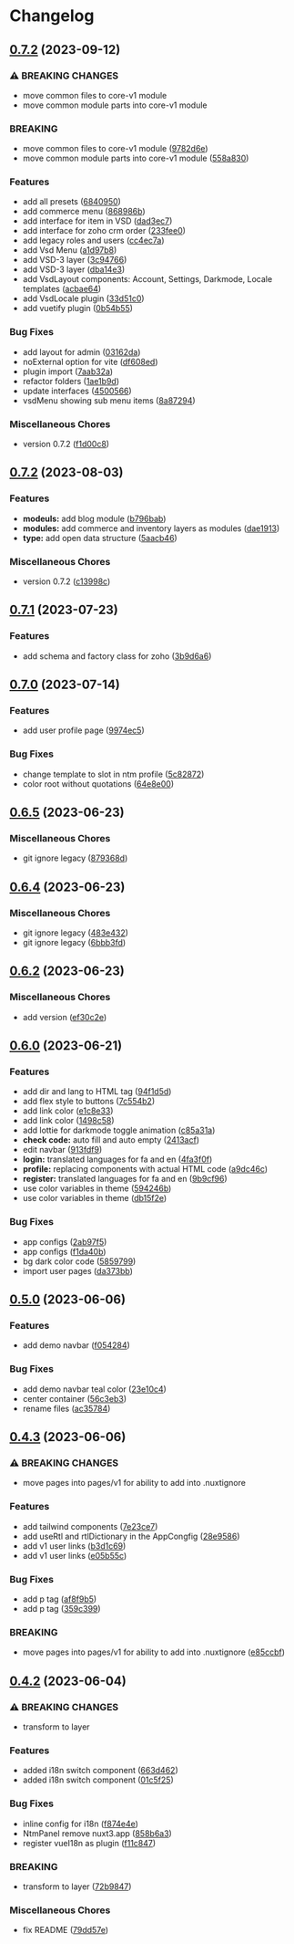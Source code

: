 # Changelog

## [0.7.2](https://github.com/savyjs/digimarket-nuxt-layer/compare/v0.7.2...v0.7.2) (2023-09-12)


### ⚠ BREAKING CHANGES

* move common files to core-v1 module
* move common module parts into core-v1 module

### BREAKING

* move common files to core-v1 module ([9782d6e](https://github.com/savyjs/digimarket-nuxt-layer/commit/9782d6e557817a9d2ae8501290e664099f49dc6d))
* move common module parts into core-v1 module ([558a830](https://github.com/savyjs/digimarket-nuxt-layer/commit/558a8307dfed2ac34236f3bf5ca5f85272e84ea8))


### Features

* add all presets ([6840950](https://github.com/savyjs/digimarket-nuxt-layer/commit/6840950955dda09bbb2fe7768c3d2296fc82ca70))
* add commerce menu ([868986b](https://github.com/savyjs/digimarket-nuxt-layer/commit/868986b1c9f8158cf764bd855027ec814acbb1f4))
* add interface for item in VSD ([dad3ec7](https://github.com/savyjs/digimarket-nuxt-layer/commit/dad3ec733a04fe3c6df5c4ab182784217cc2df79))
* add interface for zoho crm order ([233fee0](https://github.com/savyjs/digimarket-nuxt-layer/commit/233fee0c62792bfb4042049f24d67881c0b1fac4))
* add legacy roles and users ([cc4ec7a](https://github.com/savyjs/digimarket-nuxt-layer/commit/cc4ec7a6eca8c48a4dd3334f772ec5b9f32ab5a1))
* add Vsd Menu ([a1d97b8](https://github.com/savyjs/digimarket-nuxt-layer/commit/a1d97b8201e646d19276138442159753dd8c34b9))
* add VSD-3 layer ([3c94766](https://github.com/savyjs/digimarket-nuxt-layer/commit/3c9476629e45c20a8263b9e8e909b7c2c5c46688))
* add VSD-3 layer ([dba14e3](https://github.com/savyjs/digimarket-nuxt-layer/commit/dba14e3db2239d6a8ea9c516784d83a68e73588f))
* add VsdLayout components: Account, Settings, Darkmode, Locale templates ([acbae64](https://github.com/savyjs/digimarket-nuxt-layer/commit/acbae64e5b912c75f194845693bfeb256f4a15db))
* add VsdLocale plugin ([33d51c0](https://github.com/savyjs/digimarket-nuxt-layer/commit/33d51c031e8286bdfe0dc8da26a16a48450256e3))
* add vuetify plugin ([0b54b55](https://github.com/savyjs/digimarket-nuxt-layer/commit/0b54b55dd5ca6d8072c1f24537e4d81da9e307ef))


### Bug Fixes

* add layout for admin ([03162da](https://github.com/savyjs/digimarket-nuxt-layer/commit/03162da3d08d2222e1ec3139ddfbe856e7222554))
* noExternal option for vite ([df608ed](https://github.com/savyjs/digimarket-nuxt-layer/commit/df608ed8600de9d647a5ea7fecc9e84d7bde7e56))
* plugin import ([7aab32a](https://github.com/savyjs/digimarket-nuxt-layer/commit/7aab32a310d397a16dbb95d4be9aee5b0c5fadcd))
* refactor folders ([1ae1b9d](https://github.com/savyjs/digimarket-nuxt-layer/commit/1ae1b9dfe3280fc390b9adba6d2e48e3bb9deba7))
* update interfaces ([4500566](https://github.com/savyjs/digimarket-nuxt-layer/commit/45005664a32f82fc65085f30c0652903acb391dc))
* vsdMenu showing sub menu items ([8a87294](https://github.com/savyjs/digimarket-nuxt-layer/commit/8a872948a90b5658f4b0a382d90ce863dfd34898))


### Miscellaneous Chores

* version 0.7.2 ([f1d00c8](https://github.com/savyjs/digimarket-nuxt-layer/commit/f1d00c8bc0254766a0ed98cbf0f2b86d7df9255f))

## [0.7.2](https://github.com/savyjs/digimarket-nuxt-layer/compare/v0.7.1...v0.7.2) (2023-08-03)


### Features

* **modeuls:** add blog module ([b796bab](https://github.com/savyjs/digimarket-nuxt-layer/commit/b796babb45d08c67471152b24226868516482374))
* **modules:** add commerce and inventory layers as modules ([dae1913](https://github.com/savyjs/digimarket-nuxt-layer/commit/dae19133416f80e38c9763bf5a807e543e07d100))
* **type:** add open data structure ([5aacb46](https://github.com/savyjs/digimarket-nuxt-layer/commit/5aacb46064db8819601b3afcce29dddc60742a73))


### Miscellaneous Chores

* version 0.7.2 ([c13998c](https://github.com/savyjs/digimarket-nuxt-layer/commit/c13998cfdc40f347f3a3eb9c6a0c4359def385c3))

## [0.7.1](https://github.com/savyjs/digimarket-nuxt-layer/compare/v0.7.0...v0.7.1) (2023-07-23)


### Features

* add schema and factory class for zoho ([3b9d6a6](https://github.com/savyjs/digimarket-nuxt-layer/commit/3b9d6a61dca4f1af6e2960b3a6347508b2465b55))

## [0.7.0](https://github.com/savyjs/digimarket-nuxt-layer/compare/v0.6.5...v0.7.0) (2023-07-14)


### Features

* add user profile page ([9974ec5](https://github.com/savyjs/digimarket-nuxt-layer/commit/9974ec5a277ad98d5c95b98296845e324e4d2464))


### Bug Fixes

* change template to slot in ntm profile ([5c82872](https://github.com/savyjs/digimarket-nuxt-layer/commit/5c828722aef7a4b22d9d591ce6cc6e68f21b12ff))
* color root without quotations ([64e8e00](https://github.com/savyjs/digimarket-nuxt-layer/commit/64e8e00d9781a9620928bfa1a8844839b6e4a8e0))

## [0.6.5](https://github.com/savyjs/digimarket-nuxt-layer/compare/v0.6.4...v0.6.5) (2023-06-23)


### Miscellaneous Chores

* git ignore legacy ([879368d](https://github.com/savyjs/digimarket-nuxt-layer/commit/879368de56f0bdf9357cf9c591fbde8ba5df254f))

## [0.6.4](https://github.com/savyjs/digimarket-nuxt-layer/compare/v0.6.2...v0.6.4) (2023-06-23)


### Miscellaneous Chores

* git ignore legacy ([483e432](https://github.com/savyjs/digimarket-nuxt-layer/commit/483e432c617f342bca80a5ecf1c922c99109a0fa))
* git ignore legacy ([6bbb3fd](https://github.com/savyjs/digimarket-nuxt-layer/commit/6bbb3fd8b7c423e6df30432d370205e99081418e))

## [0.6.2](https://github.com/savyjs/digimarket-nuxt-layer/compare/v0.6.0...v0.6.2) (2023-06-23)


### Miscellaneous Chores

* add version ([ef30c2e](https://github.com/savyjs/digimarket-nuxt-layer/commit/ef30c2e2e79323b09b39031b7c4e89d4a31ccc5c))

## [0.6.0](https://github.com/savyjs/digimarket-nuxt-layer/compare/v0.5.0...v0.6.0) (2023-06-21)


### Features

* add dir and lang to HTML tag ([94f1d5d](https://github.com/savyjs/digimarket-nuxt-layer/commit/94f1d5dd0a56cb87f7bab0ee5ff8b57cc9599641))
* add flex style to buttons ([7c554b2](https://github.com/savyjs/digimarket-nuxt-layer/commit/7c554b2970d3dd5429d6e3709082c3a30ff7231c))
* add link color ([e1c8e33](https://github.com/savyjs/digimarket-nuxt-layer/commit/e1c8e33280d47138dcec2e55e6439c281ca46d44))
* add link color ([1498c58](https://github.com/savyjs/digimarket-nuxt-layer/commit/1498c58a2a2e551e39f8f751f69d970958a7d252))
* add lottie for darkmode toggle animation ([c85a31a](https://github.com/savyjs/digimarket-nuxt-layer/commit/c85a31a67a30fb50572f4b52c77b8b080555b724))
* **check code:** auto fill and auto empty ([2413acf](https://github.com/savyjs/digimarket-nuxt-layer/commit/2413acf31b54fb029348cbc4c5b5f27e70f1cc68))
* edit navbar ([913fdf9](https://github.com/savyjs/digimarket-nuxt-layer/commit/913fdf9c5ccf37f5defabb95a10ee7261795a9d7))
* **login:** translated languages for fa and en ([4fa3f0f](https://github.com/savyjs/digimarket-nuxt-layer/commit/4fa3f0fa0295da2122531a05fce31d48e549bd91))
* **profile:** replacing components with actual HTML code ([a9dc46c](https://github.com/savyjs/digimarket-nuxt-layer/commit/a9dc46cb2ae0299cbdd5ab75260702d4294f34e0))
* **register:** translated languages for fa and en ([9b9cf96](https://github.com/savyjs/digimarket-nuxt-layer/commit/9b9cf964271669e4813ebd2f046eaf61dbc0987e))
* use color variables  in theme ([594246b](https://github.com/savyjs/digimarket-nuxt-layer/commit/594246b07ca174b08164ab033f2c59bc21167da7))
* use color variables  in theme ([db15f2e](https://github.com/savyjs/digimarket-nuxt-layer/commit/db15f2eb00f2c9b3a8792cab04c52b93becb71a7))


### Bug Fixes

* app configs ([2ab97f5](https://github.com/savyjs/digimarket-nuxt-layer/commit/2ab97f57a7a64c80ef8e5dda475237cf32f81d8a))
* app configs ([f1da40b](https://github.com/savyjs/digimarket-nuxt-layer/commit/f1da40b0d34e63ed299959951148fd9a1d89559b))
* bg dark color code ([5859799](https://github.com/savyjs/digimarket-nuxt-layer/commit/5859799be7cfefd52a6eb558958735d435914b85))
* import user pages ([da373bb](https://github.com/savyjs/digimarket-nuxt-layer/commit/da373bb0c31da3db4902cc6a5cd9cc8c90cb5ef6))

## [0.5.0](https://github.com/savyjs/digimarket-nuxt-layer/compare/v0.4.3...v0.5.0) (2023-06-06)


### Features

* add demo navbar ([f054284](https://github.com/savyjs/digimarket-nuxt-layer/commit/f0542842f22e6702ec2962a13c64e4268fd97926))


### Bug Fixes

* add demo navbar teal color ([23e10c4](https://github.com/savyjs/digimarket-nuxt-layer/commit/23e10c449fce447555565d3291d84a2b3f40368e))
* center container ([56c3eb3](https://github.com/savyjs/digimarket-nuxt-layer/commit/56c3eb3e3f14fafc820596683fef76b50490b462))
* rename files ([ac35784](https://github.com/savyjs/digimarket-nuxt-layer/commit/ac35784fbabc4bbb062b556f068eff2137c071e1))

## [0.4.3](https://github.com/savyjs/digimarket-nuxt-layer/compare/v0.4.2...v0.4.3) (2023-06-06)


### ⚠ BREAKING CHANGES

* move pages into pages/v1 for ability to add into .nuxtignore

### Features

* add tailwind components ([7e23ce7](https://github.com/savyjs/digimarket-nuxt-layer/commit/7e23ce75824b3a9fca649c09bbf77849eabf0a14))
* add useRtl and rtlDictionary in the AppCongfig ([28e9586](https://github.com/savyjs/digimarket-nuxt-layer/commit/28e9586377c41b598efd7ef68f95151879651ac0))
* add v1 user links ([b3d1c69](https://github.com/savyjs/digimarket-nuxt-layer/commit/b3d1c692cebda287e759841ed212a8810a09b117))
* add v1 user links ([e05b55c](https://github.com/savyjs/digimarket-nuxt-layer/commit/e05b55cc2c7ad0f8802497441c7741ebf64c85b8))


### Bug Fixes

* add p tag ([af8f9b5](https://github.com/savyjs/digimarket-nuxt-layer/commit/af8f9b591b3fcee90c729d1f52c8fb47cf55c285))
* add p tag ([359c399](https://github.com/savyjs/digimarket-nuxt-layer/commit/359c39939c91b61ddedac428c948fe915d8fced2))


### BREAKING

* move pages into pages/v1 for ability to add into .nuxtignore ([e85ccbf](https://github.com/savyjs/digimarket-nuxt-layer/commit/e85ccbf88efbe5313d30fad23eb4fbdde4a544b3))

## [0.4.2](https://github.com/savyjs/digimarket-nuxt-module/compare/v0.3.0...v0.4.2) (2023-06-04)


### ⚠ BREAKING CHANGES

* transform to layer

### Features

* added i18n switch component ([663d462](https://github.com/savyjs/digimarket-nuxt-module/commit/663d462455566730e196dc4a56a318ddad12769f))
* added i18n switch component ([01c5f25](https://github.com/savyjs/digimarket-nuxt-module/commit/01c5f255c29f18d00c530371a7697861a80085d6))


### Bug Fixes

* inline config for i18n ([f874e4e](https://github.com/savyjs/digimarket-nuxt-module/commit/f874e4e907ee7ec0b0f916f46a3b83903de4034e))
* NtmPanel remove nuxt3.app ([858b6a3](https://github.com/savyjs/digimarket-nuxt-module/commit/858b6a39b93669c0bc4c7f2a66a4524d8ef04a51))
* register vueI18n as plugin ([f11c847](https://github.com/savyjs/digimarket-nuxt-module/commit/f11c847a01bcd477dc9153567da93e79eab403df))


### BREAKING

* transform to layer ([72b9847](https://github.com/savyjs/digimarket-nuxt-module/commit/72b98471129296328948df31381de1904b9d42db))


### Miscellaneous Chores

* fix README ([79dd57e](https://github.com/savyjs/digimarket-nuxt-module/commit/79dd57e0ace6a5bdf3c9e5cc02ac4e656c84d286))
